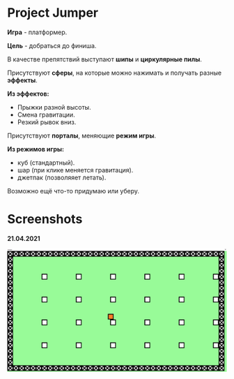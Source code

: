 # Project Jumper
**Игра** - платформер. 

**Цель** - добраться до финиша. 

В качестве препятствий выступают **шипы** и **циркулярные пилы**. 

Присутствуют **сферы**, на которые можно нажимать и получать разные **эффекты**.

**Из эффектов:**
- Прыжки разной высоты.
- Смена гравитации.
- Резкий рывок вниз.

Присутствуют **порталы**, меняющие **режим игры**.

**Из режимов игры:**
- куб (стандартный).
- шар (при клике меняется гравитация).
- джетпак (позволяяет летать).


Возможно ещё что-то придумаю или уберу.

# Screenshots

**21.04.2021**

![alt text](https://github.com/AlexKoposov/UlearnGame/blob/main/Screenshots/21.04.2021.png?raw=true)




